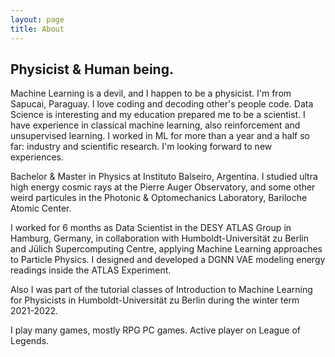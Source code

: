 ```yaml
---
layout: page
title: About
---
```


##  Physicist & Human being.

Machine Learning is a devil, and I happen to be a physicist. I'm from Sapucai, Paraguay. I love coding and decoding other's people code. Data Science is interesting and my education prepared me to be a scientist. I have experience in classical machine learning, also reinforcement and unsupervised learning. I worked in ML for more than a year and a half so far: industry and scientific research. I'm looking forward to new experiences.

Bachelor & Master in Physics at Instituto Balseiro, Argentina. I studied ultra high energy cosmic rays at the Pierre Auger Observatory, and some other weird particules in the Photonic & Optomechanics Laboratory, Bariloche Atomic Center.

I worked for 6 months as Data Scientist in the DESY ATLAS Group in Hamburg, Germany, in collaboration with Humboldt-Universität zu Berlin and Jülich Supercomputing Centre, applying Machine Learning approaches to Particle Physics. I designed and developed a DGNN VAE modeling energy readings inside the ATLAS Experiment.

Also I was part of the tutorial classes of Introduction to Machine Learning for Physicists in Humboldt-Universität zu Berlin during the winter term 2021-2022. 

I play many games, mostly RPG PC games. Active player on League of Legends.
